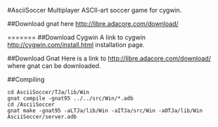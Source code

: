 #AsciiSoccer
Multiplayer ASCII-art soccer game for cygwin.

##Download gnat here
http://libre.adacore.com/download/

=======
##Download Cygwin
A link to cygwin http://cygwin.com/install.html installation page.

##Download Gnat
Here is a link to http://libre.adacore.com/download/ where gnat can be downloaded.

##Compiling
```shell
cd AsciiSoccer/TJa/lib/Win
gnat compile -gnat95 ../../src/Win/*.adb
cd /AsciiSoccer
gnat make -gnat95 -aLTJa/lib/Win -aITJa/src/Win -aOTJa/lib/Win AsciiSoccer/server.adb
```
